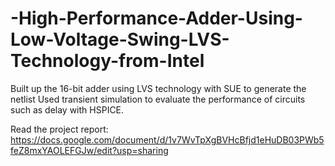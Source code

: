 # -High-Performance-Adder-Using-Low-Voltage-Swing-LVS-Technology-from-Intel
Built up the 16-bit adder using LVS technology with SUE to generate the netlist  Used transient simulation to evaluate the performance of circuits such as delay with HSPICE.

Read the project report: https://docs.google.com/document/d/1v7WvTpXgBVHcBfjd1eHuDB03PWb5feZ8mxYAOLEFGJw/edit?usp=sharing
